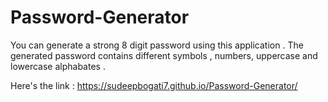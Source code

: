 # Password-Generator


<p>You can generate a strong 8 digit password using this application . The generated password contains different symbols , numbers, uppercase and lowercase alphabates . </p>

<p> Here's the link : <a href = 'https://sudeepbogati7.github.io/Password-Generator/'>https://sudeepbogati7.github.io/Password-Generator/ </a></p>

